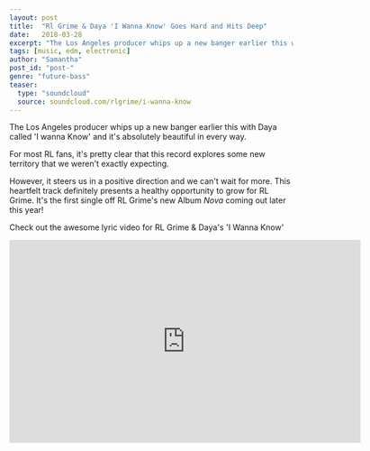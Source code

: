 ```yaml
---
layout: post
title:  "Rl Grime & Daya 'I Wanna Know' Goes Hard and Hits Deep"
date:   2018-03-28
excerpt: "The Los Angeles producer whips up a new banger earlier this with Daya called 'I wanna Know' and it's absolutely beautiful in every way. "
tags: [music, edm, electronic]
author: "Samantha"
post_id: "post-"
genre: "future-bass"
teaser:
  type: "soundcloud"
  source: soundcloud.com/rlgrime/i-wanna-know
---
```

The Los Angeles producer whips up a new banger earlier this with Daya called 'I wanna Know' and it's absolutely beautiful in every way.

For most RL fans, it's pretty clear that this record explores some new territory that we weren't exactly expecting.

However, it steers us in a positive direction and we can't wait for more. This heartfelt track definitely presents a healthy opportunity to grow for RL Grime. It's the first single off RL Grime's new Album _Nova_ coming out later this year!

Check out the awesome lyric video for RL Grime & Daya's 'I Wanna Know'

<iframe width="624" height="360" src="https://www.youtube.com/embed/T5oDPhLwDrA" frameborder="0" allow="autoplay; encrypted-media" allowfullscreen></iframe>
